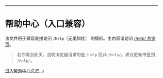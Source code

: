 ---
# 帮助中心（入口兼容）

该文件用于兼容直接访问 `/help`（无尾斜杠） 的情形。主内容请访问 [/help/ 总览页](/help/)。

> 若你看到此页，说明浏览器请求的是 `/help` 而非 `/help/`。建议更新书签到 `/help/`。

[进入帮助中心总览 →](/help/)
